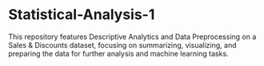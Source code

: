 # Statistical-Analysis-1
This repository features Descriptive Analytics and Data Preprocessing on a Sales &amp; Discounts dataset, focusing on summarizing, visualizing, and preparing the data for further analysis and machine learning tasks.
